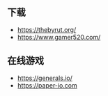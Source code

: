 ## 下载

- https://thebyrut.org/
- https://www.gamer520.com/

## 在线游戏

- https://generals.io/
- https://paper-io.com
